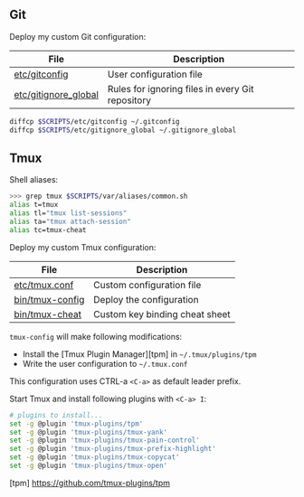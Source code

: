 ## Git

Deploy my custom Git configuration:

File                              | Description
----------------------------------|----------------------------------
[etc/gitconfig](gitconfig)        | User configuration file
[etc/gitignore_global](gitconfig) | Rules for ignoring files in every Git repository

```bash
diffcp $SCRIPTS/etc/gitconfig ~/.gitconfig
diffcp $SCRIPTS/etc/gitignore_global ~/.gitignore_global
```

## Tmux

Shell aliases:

```bash
>>> grep tmux $SCRIPTS/var/aliases/common.sh
alias t=tmux
alias tl="tmux list-sessions"
alias ta="tmux attach-session"
alias tc=tmux-cheat
```

Deploy my custom Tmux configuration:

File                                  | Description
--------------------------------------|----------------------------------
[etc/tmux.conf](tmux.conf)            | Custom configuration file
[bin/tmux-config](../bin/tmux-config) | Deploy the configuration
[bin/tmux-cheat](../bin/tmux-cheat)   | Custom key binding cheat sheet 

`tmux-config` will make following modifications:

* Install the [Tmux Plugin Manager][tpm] in `~/.tmux/plugins/tpm`
* Write the user configuration to `~/.tmux.conf`

This configuration uses CTRL-a `<C-a>` as default leader prefix.

Start Tmux and install following plugins with `<C-a> I`: 

```bash
# plugins to install...
set -g @plugin 'tmux-plugins/tpm'
set -g @plugin 'tmux-plugins/tmux-yank'
set -g @plugin 'tmux-plugins/tmux-pain-control'
set -g @plugin 'tmux-plugins/tmux-prefix-highlight'
set -g @plugin 'tmux-plugins/tmux-copycat'
set -g @plugin 'tmux-plugins/tmux-open'
```

[tpm] https://github.com/tmux-plugins/tpm
